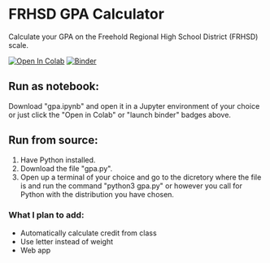 # FRHSD GPA Calculator
Calculate your GPA on the Freehold Regional High School District (FRHSD) scale.

[![Open In Colab](https://colab.research.google.com/assets/colab-badge.svg)](https://colab.research.google.com/github/tylerwolf35/frhsd-gpa-calculator/blob/master/gpa.ipynb) [![Binder](https://mybinder.org/badge_logo.svg)](https://mybinder.org/v2/gh/tylerwolf35/frhsd-gpa-calculator/master?filepath=gpa.ipynb)

## Run as notebook:
Download "gpa.ipynb" and open it in a Jupyter environment of your choice or just click the "Open in Colab" or "launch binder" badges above.

## Run from source:
1. Have Python installed.
2. Download the file "gpa.py".
3. Open up a terminal of your choice and go to the dicretory where the file is and run the command "python3 gpa.py" or however you call 
for Python with the distribution you have chosen.

### What I plan to add:
* Automatically calculate credit from class
* Use letter instead of weight
* Web app
